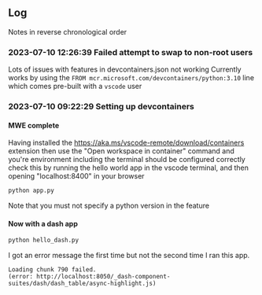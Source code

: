 ## Log
Notes in reverse chronological order

### 2023-07-10 12:26:39 Failed attempt to swap to non-root users
Lots of issues with features in devcontainers.json not working
Currently works by using the `FROM mcr.microsoft.com/devcontainers/python:3.10` line which comes pre-built with a `vscode` user


### 2023-07-10 09:22:29 Setting up devcontainers 

#### MWE complete
Having installed the https://aka.ms/vscode-remote/download/containers extension
then use the "Open workspace in container" command
and you're environment including the terminal should be configured correctly
check this by running the hello world app in the vscode terminal, and then opening "localhost:8400" in your browser

```sh
python app.py
```

Note that you must not specify a python version in the feature

#### Now with a dash app

```bash
python hello_dash.py
```
I got an error message the first time but not the second time I ran this app.

```
Loading chunk 790 failed.
(error: http://localhost:8050/_dash-component-suites/dash/dash_table/async-highlight.js)
```




